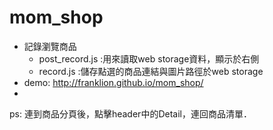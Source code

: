 # mom_shop
- 記錄瀏覽商品
  - post_record.js :用來讀取web storage資料，顯示於右側
  - record.js :儲存點選的商品連結與圖片路徑於web storage 
- demo: http://franklion.github.io/mom_shop/
- 
ps: 連到商品分頁後，點擊header中的Detail，連回商品清單．
